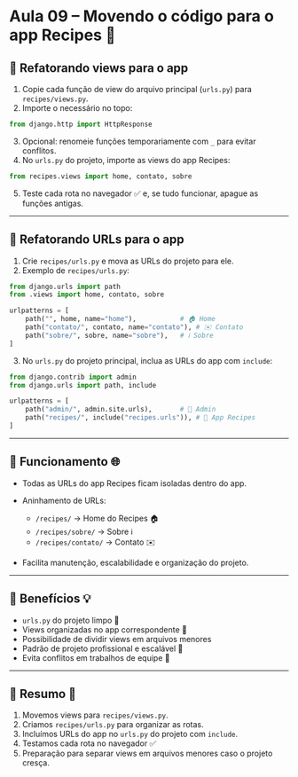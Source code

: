# Aula 09 – Movendo o código para o app Recipes 🥗

## 🔹 Refatorando views para o app

1. Copie cada função de view do arquivo principal (`urls.py`) para `recipes/views.py`.
2. Importe o necessário no topo:

```python
from django.http import HttpResponse
```

3. Opcional: renomeie funções temporariamente com `_` para evitar conflitos.
4. No `urls.py` do projeto, importe as views do app Recipes:

```python
from recipes.views import home, contato, sobre
```

5. Teste cada rota no navegador ✅ e, se tudo funcionar, apague as funções antigas.

---

## 🔹 Refatorando URLs para o app

1. Crie `recipes/urls.py` e mova as URLs do projeto para ele.
2. Exemplo de `recipes/urls.py`:

```python
from django.urls import path
from .views import home, contato, sobre

urlpatterns = [
    path("", home, name="home"),           # 🏠 Home
    path("contato/", contato, name="contato"), # ✉️ Contato
    path("sobre/", sobre, name="sobre"),   # ℹ️ Sobre
]
```

3. No `urls.py` do projeto principal, inclua as URLs do app com `include`:

```python
from django.contrib import admin
from django.urls import path, include

urlpatterns = [
    path("admin/", admin.site.urls),       # 🔑 Admin
    path("recipes/", include("recipes.urls")), # 🥗 App Recipes
]
```

---

## 🔹 Funcionamento 🌐

- Todas as URLs do app Recipes ficam isoladas dentro do app.
- Aninhamento de URLs:

  - `/recipes/` → Home do Recipes 🏠
  - `/recipes/sobre/` → Sobre ℹ️
  - `/recipes/contato/` → Contato ✉️

- Facilita manutenção, escalabilidade e organização do projeto.

---

## 🔹 Benefícios 💡

- `urls.py` do projeto limpo 🧹
- Views organizadas no app correspondente 📂
- Possibilidade de dividir views em arquivos menores
- Padrão de projeto profissional e escalável 🚀
- Evita conflitos em trabalhos de equipe 🤝

---

## 🔹 Resumo 📝

1. Movemos views para `recipes/views.py`.
2. Criamos `recipes/urls.py` para organizar as rotas.
3. Incluímos URLs do app no `urls.py` do projeto com `include`.
4. Testamos cada rota no navegador ✅
5. Preparação para separar views em arquivos menores caso o projeto cresça.
